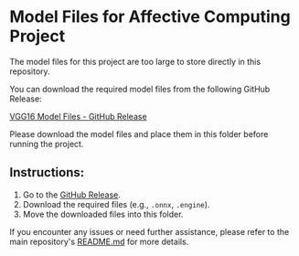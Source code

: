 # Model Files for Affective Computing Project

The model files for this project are too large to store directly in this repository.

You can download the required model files from the following GitHub Release:

[VGG16 Model Files - GitHub Release](https://github.com/akashshingha850/affective_computing_project/releases/tag/vgg16)

Please download the model files and place them in this folder before running the project.

## Instructions:
1. Go to the [GitHub Release](https://github.com/akashshingha850/affective_computing_project/releases/tag/vgg16).
2. Download the required files (e.g., `.onnx`, `.engine`).
3. Move the downloaded files into this folder.

If you encounter any issues or need further assistance, please refer to the main repository's [README.md](https://github.com/akashshingha850/affective_computing_project) for more details.

